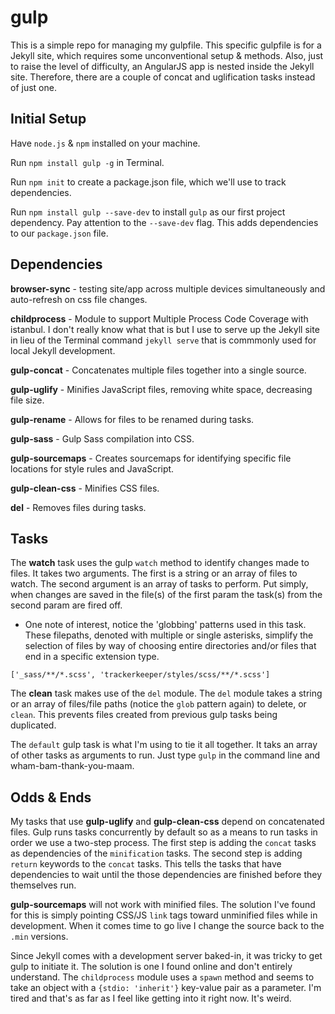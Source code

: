 # gulp
This is a simple repo for managing my gulpfile. This specific gulpfile is for a Jekyll site, which requires some unconventional setup & methods. Also, just to raise the level of difficulty, an AngularJS app is nested inside the Jekyll site. Therefore, there are a couple of concat and uglification tasks instead of just one.

## Initial Setup

Have `node.js` & `npm` installed on your machine.

Run `npm install gulp -g` in Terminal.

Run `npm init` to create a package.json file, which we'll use to track dependencies.

Run `npm install gulp --save-dev` to install `gulp` as our first project dependency. Pay attention to the `--save-dev` flag. This adds dependencies to our `package.json` file. 

## Dependencies

**browser-sync** - testing site/app across multiple devices simultaneously and auto-refresh on css file changes.
  
**childprocess** - Module to support Multiple Process Code Coverage with istanbul. I don't really know what that is but I use to serve up the Jekyll site in lieu of the Terminal command `jekyll serve` that is commmonly used for local Jekyll development.
  
**gulp-concat** - Concatenates multiple files together into a single source.
  
**gulp-uglify** - Minifies JavaScript files, removing white space, decreasing file size.
  
**gulp-rename** - Allows for files to be renamed during tasks.
  
**gulp-sass** - Gulp Sass compilation into CSS.
  
**gulp-sourcemaps** - Creates sourcemaps for identifying specific file locations for style rules and JavaScript.
     
**gulp-clean-css** - Minifies CSS files.
     
**del** - Removes files during tasks.
    
## Tasks

The **watch** task uses the gulp `watch` method to identify changes made to files. It takes two arguments. The first is a string or an array of files to watch. The second argument is an array of tasks to perform. Put simply, when changes are saved in the file(s) of the first param the task(s) from the second param are fired off.

  - One note of interest, notice the 'globbing' patterns used in this task. These filepaths, denoted with multiple or single asterisks, simplify the selection of files by way of choosing entire directories and/or files that end in a specific extension type.
  
  `['_sass/**/*.scss', 'trackerkeeper/styles/scss/**/*.scss']`

The **clean** task makes use of the `del` module. The `del` module takes a string or an array of files/file paths (notice the `glob` pattern again) to delete, or `clean`. This prevents files created from previous gulp tasks being duplicated.

The `default` gulp task is what I'm using to tie it all together. It taks an array of other tasks as arguments to run. Just type `gulp` in the command line and wham-bam-thank-you-maam. 

## Odds & Ends

My tasks that use **gulp-uglify** and **gulp-clean-css** depend on concatenated files. Gulp runs tasks concurrently by default so as a means to run tasks in order we use a two-step process. The first step is adding the `concat` tasks as dependencies of the `minification` tasks. The second step is adding `return` keywords to the `concat` tasks. This tells the tasks that have dependencies to wait until the those dependencies are finished before they themselves run. 

**gulp-sourcemaps** will not work with minified files. The solution I've found for this is simply pointing CSS/JS `link` tags toward unminified files while in development. When it comes time to go live I change the source back to the `.min` versions.

Since Jekyll comes with a development server baked-in, it was tricky to get gulp to initiate it. The solution is one I found online and don't entirely understand. The `childprocess` module uses a `spawn` method and seems to take an object with a `{stdio: 'inherit'}` key-value pair as a parameter. I'm tired and that's as far as I feel like getting into it right now. It's weird.

